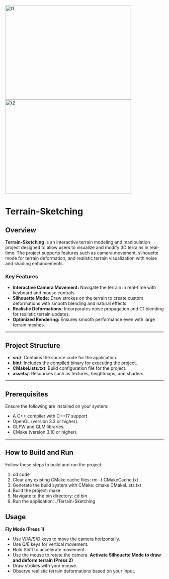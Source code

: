 <img src="https://github.com/user-attachments/assets/0e8f689c-aa16-4262-907e-6d28f7c67588" alt="t1" width="400" height="300"/>
<img src="https://github.com/user-attachments/assets/9190a7e8-8e7e-4ed1-b0a9-71421e9667d4" alt="t2" width="400" height="300"/>


# Terrain-Sketching

## Overview

**Terrain-Sketching** is an interactive terrain modeling and manipulation project designed to allow users to visualize and modify 3D terrains in real-time. The project supports features such as camera movement, silhouette mode for terrain deformation, and realistic terrain visualization with noise and shading enhancements.

### Key Features
- **Interactive Camera Movement:** Navigate the terrain in real-time with keyboard and mouse controls.
- **Silhouette Mode:** Draw strokes on the terrain to create custom deformations with smooth blending and natural effects.
- **Realistic Deformations:** Incorporates noise propagation and C1 blending for realistic terrain updates.
- **Optimized Rendering:** Ensures smooth performance even with large terrain meshes.

---

## Project Structure

- **src/**: Contains the source code for the application.
- **bin/**: Includes the compiled binary for executing the project.
- **CMakeLists.txt**: Build configuration file for the project.
- **assets/**: Resources such as textures, heightmaps, and shaders.

---

## Prerequisites

Ensure the following are installed on your system:
- A C++ compiler with C++17 support.
- OpenGL (version 3.3 or higher).
- GLFW and GLM libraries.
- CMake (version 3.10 or higher).

---

## How to Build and Run

Follow these steps to build and run the project:
1. cd code
2. Clear any existing CMake cache files: rm -f CMakeCache.txt
3. Generate the build system with CMake: cmake CMakeLists.txt
4. Build the project: make
4. Navigate to the bin directory: cd bin
5. Run the application: ./Terrain-Sketching

## Usage
**Fly Mode (Press 1)**
- Use W/A/S/D keys to move the camera horizontally.
- Use Q/E keys for vertical movement.
- Hold Shift to accelerate movement.
- Use the mouse to rotate the camera.
**Activate Silhouette Mode to draw and deform terrain (Press 2)**
- Draw strokes with your mouse.
- Observe realistic terrain deformations based on your input.
